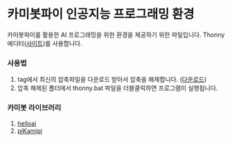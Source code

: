 # 카미봇파이 인공지능 프로그래밍 환경
카미봇파이를 활용한 AI 프로그래밍을 위한 환경을 제공하기 위한 파일입니다. 
Thonny에디터([사이트](https://github.com/thonny/thonny))를 사용합니다. 

### 사용법
1. tag에서 최신의 압축파일을 다운로드 받아서 압축을 해제합니다. ([다운로드](https://github.com/kamibot314/ide_thonny/tags))
2. 압축 해제된 폴더에서 thonny.bat 파일을 더블클릭하면 프로그램이 실행됩니다.

### 카미봇 라이브러리
1. [helloai](https://pypi.org/project/helloai/)
2. [piKamipi](https://pypi.org/project/pyKamipi/)

